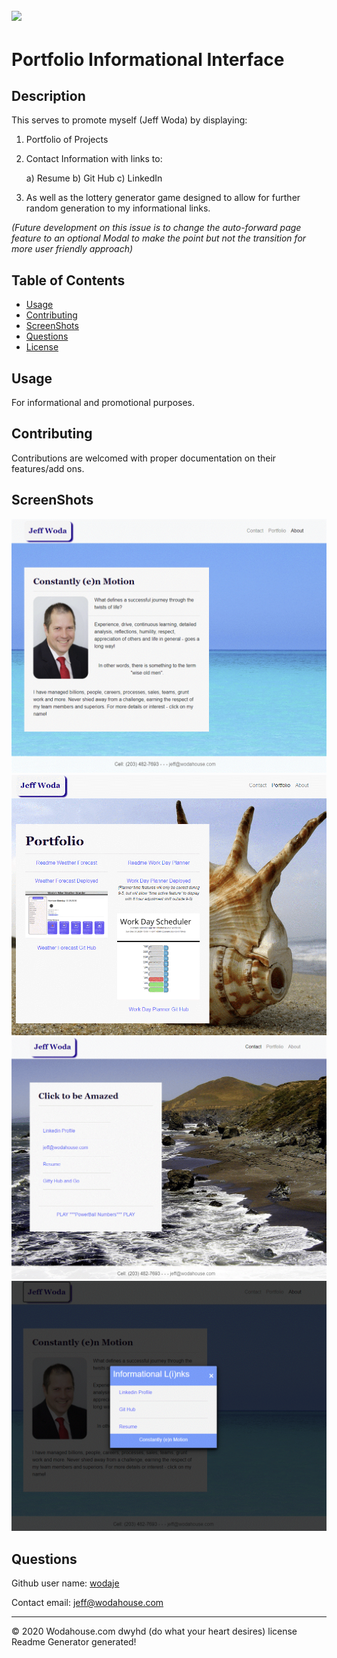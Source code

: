  
![](https://img.shields.io/badge/license-None-red)
---
# Portfolio Informational Interface

## Description 
This serves to promote myself (Jeff Woda) by displaying:

1. Portfolio of Projects

2. Contact Information with links to:
	
	a) Resume
	b) Git Hub
	c) LinkedIn

3. As well as the lottery generator game designed to allow for further random generation to my informational links. 

_(Future development on this issue is to change the auto-forward page feature to an optional Modal to make the point but not the transition for more user friendly approach)_


## Table of Contents

* [Usage](#Usage)
* [Contributing](#Contributing)
* [ScreenShots](#ScreenShots)
* [Questions](#Questions)
* [License](#License)


## Usage 

For informational and promotional purposes.

## Contributing

Contributions are welcomed with proper documentation on their features/add ons.

## ScreenShots

![](./assets/About.gif)
![](./assets/Portfolio.gif)
![](./assets/Contact.gif)
![](./assets/Modal.gif)


## Questions

Github user name: [wodaje](https://github.com/wodaje)

Contact email: [jeff@wodahouse.com](mailto:jeff@wodahouse.com)



---

© 2020 Wodahouse.com dwyhd (do what your heart desires) license Readme Generator generated!